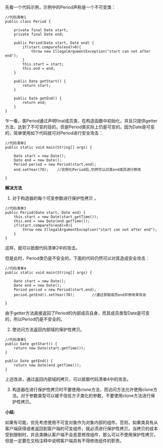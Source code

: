 先看一个代码示例，示例中的Period声称是一个不可变类：

```
//代码清单1
public class Period {
    
    private final Date start;
    private final Date end;
    
    public Period(Date start, Date end) {
        if(start.compareTo(end)>0){
            throw new IllegalArgumentException("start can not after end");
        }
        this.start = start;
        this.end = end;
    }

    public Date getStart() {
        return start;
    }

    public Date getEnd() {
        return end;
    }
}
```

乍一看，类Period通过声明final成员类，在构造函数中初始化，并且只提供getter方法，达到了不可变的目的。但是Period类实际上仍是可变的。因为Date是可变的，简单使用如下代码就可对Period进行安全攻击：

```
//代码清单2
public static void main(String[] args) {
    
    Date start = new Date();
    Date end = new Date();
    Period period = new Period(start,end);
    end.setYear(78);	//实例化Period后,仍然可以对其end成员进行修改
    
}
```





**解决方法**

1. 对于构造器的每个可变参数进行保护性拷贝 。

```
//代码清单3
public Period(Date start, Date end) {
    this.start = new Date(start.getTime());
    this.end = new Date(end.getTime());
    if(start.compareTo(end)>0){
        throw new IllegalArgumentException("start can not after end");
    }
}
```

这样，就可以抵御代码清单2中的攻击。

但是此时，Period类仍是不安全的，下面的代码仍然可以对其造成安全攻击：

```
//代码清单4
public static void main(String[] args) {

    Date start = new Date();
    Date end = new Date();
    Period period = new Period(start,end);
    period.getEnd().setYear(78);		//通过获取成员end并修改来攻击

}
```

由于getter方法直接返回了Period的内部成员自身，而其成员类型Date是可变的，所以Period仍是不安全的。



2. 使访问方法返回内部域的保护性拷贝。

```
//代码清单5
public Date getStart() {
    return new Date(start.getTime());
}

public Date getEnd() {
    return new Date(end.getTime());
}
```

上述改进，通过返回内部域的拷贝，可以抵御代码清单4中的攻击。



3. 构造器在进行保护性拷贝时不要使用clone方法，而访问方法允许使用clone方法。对于参数类型可以被不信任方子类化的参数，不要使用clone方法进行保护性拷贝。



**小结:**

如果有可能，优先考虑使用不可变对象作为对象内部的组件。否则，如果类具有从客户端获得或者返回到客户端的可变组件，就必须进行保护性拷贝。当拷贝的成本受到限制时，并且类确认客户端不会恶意修改组件，那么可以不使用保护性拷贝，但是一定要在文档注释中说明客户端具有不得修改组件的职责。
